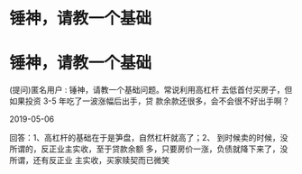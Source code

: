 # 锤神，请教一个基础

# 锤神，请教一个基础

(提问)匿名用户 : 锤神，请教一个基础问题。常说利用高杠杆 去低首付买房子，但如果投资 3-5 年吃了一波涨幅后出手，贷 款余款还很多，会不会很不好出手啊？

2019-05-06

回答：1、高杠杆的基础在于是笋盘，自然杠杆就高了；2、 到时候卖的时候，没所谓的，反正业主实收，至于贷款余额 多，只要房价一涨，负债就降下来了，没所谓，还有反正业 主实收，买家赎契而已微笑